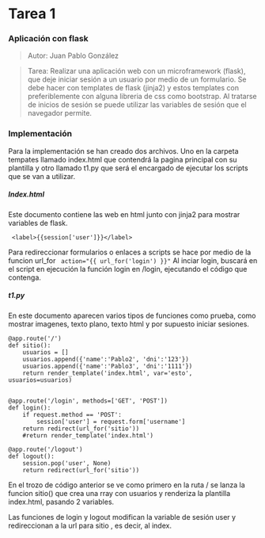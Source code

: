 # Tarea 1
### Aplicación con flask

> Autor: Juan Pablo González

>Tarea: Realizar una aplicación web con un microframework (flask), que deje iniciar sesión a un usuario por medio de un formulario. Se debe hacer con templates de flask (jinja2) y estos templates con preferiblemente con alguna libreria de css como bootstrap. Al tratarse de inicios de sesión se puede utilizar las variables de sesión que el navegador permite.

### Implementación

Para la implementación se han creado dos archivos. Uno en la carpeta tempates llamado index.html que contendrá la pagina principal con su plantilla y otro llamado t1.py que será el encargado de ejecutar los scripts que se van a utilizar.

##### Index.html

Este documento contiene las web en html junto con jinja2 para mostrar variables de flask.
```
 <label>{{session['user']}}</label>
```
Para redireccionar formularios o enlaces a scripts se hace por medio de la funcion url_for
``` action="{{ url_for('login') }}"```
Al inciar login, buscará en el script en ejecución la función login en /login, ejecutando el código que contenga.

##### t1.py

En este documento aparecen varios tipos de funciones como prueba, como mostrar imagenes, texto plano, texto html y por supuesto iniciar sesiones.

```
@app.route('/')
def sitio():
    usuarios = []
    usuarios.append({'name':'Pablo2', 'dni':'123'})
    usuarios.append({'name':'Pablo3', 'dni':'1111'})
    return render_template('index.html', var='esto', usuarios=usuarios)


@app.route('/login', methods=['GET', 'POST'])
def login():
    if request.method == 'POST':
        session['user'] = request.form['username']
    return redirect(url_for('sitio'))
    #return render_template('index.html')

@app.route('/logout')
def logout():
    session.pop('user', None)
    return redirect(url_for('sitio'))
```
En el trozo de código anterior se ve como primero en la ruta / se lanza la funcion sitio() que crea una rray con usuarios y renderiza la plantilla index.html, pasando 2 variables.

Las funciones de login y logout modifican la variable de sesión user y redireccionan a la url para sitio , es decir, al index.

